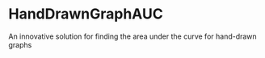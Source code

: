 # HandDrawnGraphAUC
An innovative solution for finding the area under the curve for hand-drawn graphs

